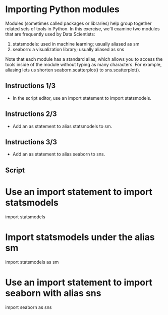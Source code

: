 # Importing Python modules 

 Modules (sometimes called packages or libraries) help group together related sets of tools in Python. In this exercise, we'll examine two modules that are frequently used by Data Scientists:

1. statsmodels: used in machine learning; usually aliased as sm
2. seaborn: a visualization library; usually aliased as sns

Note that each module has a standard alias, which allows you to access the tools inside of the module without typing as many characters. For example, aliasing lets us shorten seaborn.scatterplot() to sns.scatterplot().

## Instructions 1/3

- In the script editor, use an import statement to import statsmodels.

## Instructions 2/3

- Add an as statement to alias statsmodels to sm.

## Instructions 3/3

- Add an as statement to alias seaborn to sns.

## Script

# Use an import statement to import statsmodels
import statsmodels

# Import statsmodels under the alias sm
import statsmodels as sm

# Use an import statement to import seaborn with alias sns
import seaborn as sns
